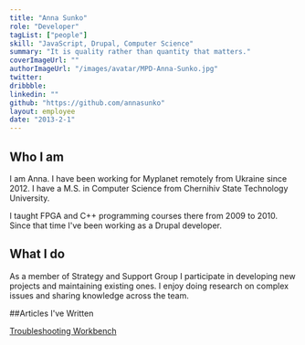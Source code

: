 ```yaml
---
title: "Anna Sunko"
role: "Developer"
tagList: ["people"]
skill: "JavaScript, Drupal, Computer Science"
summary: "It is quality rather than quantity that matters."
coverImageUrl: ""
authorImageUrl: "/images/avatar/MPD-Anna-Sunko.jpg"
twitter: 
dribbble: 
linkedin: ""
github: "https://github.com/annasunko"
layout: employee
date: "2013-2-1"
---
```


## Who I am

I am Anna. I have been working for Myplanet remotely from Ukraine since 2012. I have a M.S. in Computer Science from Chernihiv State Technology University.

I taught FPGA and C++ programming courses there from 2009 to 2010. Since that time I've been working as a Drupal developer.

## What I do

As a member of Strategy and Support Group I participate in developing new projects and maintaining existing ones. I enjoy doing research on complex issues and sharing knowledge across the team.

##Articles I've Written

[Troubleshooting Workbench](/#!articles/Troubleshooting_Workbench)
